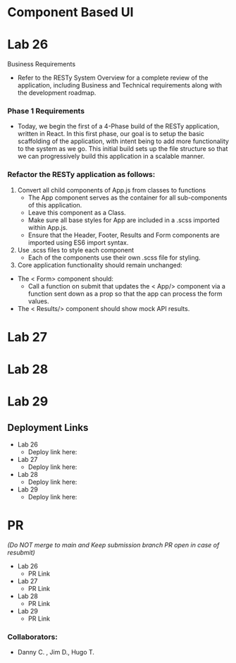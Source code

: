 # Component Based UI

# Lab 26
Business Requirements

- Refer to the RESTy System Overview for a complete review of the application, including Business and Technical requirements along with the development roadmap.
 
### Phase 1 Requirements

- Today, we begin the first of a 4-Phase build of the RESTy application, written in React. In this first phase, our goal is to setup the basic scaffolding of the application, with intent being to add more functionality to the system as we go. This initial build sets up the file structure so that we can progressively build this application in a scalable manner.

### Refactor the RESTy application as follows:

1. Convert all child components of App.js from classes to functions
    - The App component serves as the container for all sub-components of this application.
   - Leave this component as a Class.
    - Make sure all base styles for App are included in a .scss imported within App.js.
   - Ensure that the Header, Footer, Results and Form components are imported using ES6 import syntax.
2. Use .scss files to style each component
    - Each of the components use their own .scss file for styling.
3. Core application functionality should remain unchanged:
  - The < Form> component should:
    - Call a function on submit that updates the < App/> component via a function sent down as a prop so that the app can process the form values.
  - The < Results/> component should show mock API results.


# Lab 27

# Lab 28

# Lab 29

## Deployment Links
- Lab 26
  - Deploy link here: 
- Lab 27
  - Deploy link here:
- Lab 28
  - Deploy link here:
- Lab 29
  - Deploy link here:




# PR 
*(Do NOT merge to main and Keep submission branch PR open in case of resubmit)*

- Lab 26
  - PR Link
- Lab 27
  - PR Link
- Lab 28
  - PR Link
- Lab 29
  - PR Link


### Collaborators:

- Danny C. , Jim D., Hugo T. 
